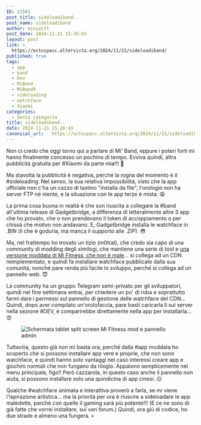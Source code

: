 ```yaml
---
ID: 11581
post_title: sideloadiband..
post_name: sideloadiband
author: minioctt
post_date: 2024-11-21 15:26:43
layout: post
link: >
  https://octospacc.altervista.org/2024/11/21/sideloadiband/
published: true
tags:
  - app
  - band
  - Dev
  - MiBand
  - MiBand9
  - sideloading
  - watchface
  - Xiaomi
categories:
  - Senza categoria
title: sideloadiband..
date: 2024-11-21 15:26:43
canonical_url:   https://octospacc.altervista.org/2024/11/21/sideloadiband/
---
```

<!-- wp:paragraph -->
<p>Non ci credo che oggi torno qui a parlare di Mi' Band, eppure i poteri forti mi hanno finalmente concesso un pochino di tempo. Evviva quindi, altra pubblicità gratuita per #Xiaomi da parte mia!!! 🥳</p>
<!-- /wp:paragraph -->

<!-- wp:paragraph -->
<p>Ma stavolta la pubblicità è negativa, perché la rogna del momento è il #sideloading. Nel senso, la sua relativa impossibilità, visto che la app ufficiale non c'ha un cazzo di tastino "installa da file", l'orologio non ha server FTP né niente, e la situazione con le app terze è mista. 😩</p>
<!-- /wp:paragraph -->

<!-- wp:paragraph -->
<p>La prima cosa buona in realtà è che son riuscita a collegare la #band all'ultima release di Gadgetbridge, a differenza di letteralmente altre 3 app che ho provato, che o non prendevano il token di accoppiamento o per chissà che motivo non andavano. E, Gadgetbridge installa le watchface in .BIN (il che è goduria, ma manca il supporto alle .ZIP). 😳</p>
<!-- /wp:paragraph -->

<!-- wp:paragraph -->
<p>Ma, nel frattempo ho trovato un tizio (m0tral), che credo sia capo di una community di modding degli ximilogi, che mantiene una serie di tool e <a href="https://t.me/mi_watch_news/199">una versione moddata di Mi Fitness, che non è male</a>... si collega ad un CDN reimplementato, e quindi fa installare watchface pubblicate dalla sua comunità, nonché pare renda più facile lo sviluppo, perché si collega ad un pannello web. 😈</p>
<!-- /wp:paragraph -->

<!-- wp:paragraph -->
<p>La community ha un gruppo Telegram semi-privato per gli sviluppatori, quindi nel fine settimana entrai, per chiedere un po' di roba e soprattutto farmi dare i permessi sul pannello di gestione delle watchface del CDN... Quindi, dopo aver compilato un'orolofaccia, pare basti caricarla lì sul server nella sezione #DEV, e comparirebbe direttamente nella app per installarla... 😍</p>
<!-- /wp:paragraph -->

<!-- wp:paragraph -->
<p></p>
<!-- /wp:paragraph -->

<!-- wp:image {"id":11586,"sizeSlug":"large","linkDestination":"none"} -->
<figure class="wp-block-image size-large"><img src="{{site.cdnurl}}/assets/uploads/2024/11/image-7-960x601.png" alt="Schermata tablet split screen Mi Fitness mod e pannello admin" class="wp-image-11586"/></figure>
<!-- /wp:image -->

<!-- wp:paragraph -->
<p></p>
<!-- /wp:paragraph -->

<!-- wp:paragraph -->
<p>Tuttaviiia, questo già non mi basta ora, perché dalla #app moddata ho scoperto che si possono installare app vere e proprie, che non sono watchface, e quindi hanno solo vantaggi nel caso interessi creare app e giochini normali che non fungano da rilogio. Appaiono semplicemente nel menu principale, figo!! Però cazzarola, in questo caso anche il pannello non aiuta, si possono installare solo una quindicina di app cinesi. 😐</p>
<!-- /wp:paragraph -->

<!-- wp:paragraph -->
<p>Qualche #watchface animata e interattiva proverò a farla, se mi viene l'ispirazione artistica... ma la priorità per ora è riuscire a sideloadare le app maledette, perché con quelle il gaming sarà più potente!!! (E ce ne sono di già fatte che vorrei installare, sui vari forum.) Quindi, ora giù di codice, ho due strade e almeno una fungerà. 💀</p>
<!-- /wp:paragraph -->